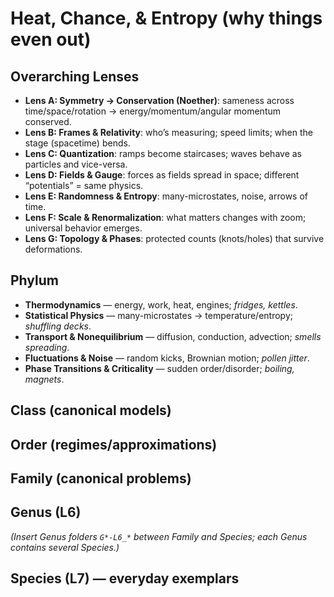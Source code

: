# Heat, Chance, & Entropy (why things even out)

## Overarching Lenses

- **Lens A: Symmetry -> Conservation (Noether)**: sameness across time/space/rotation → energy/momentum/angular momentum conserved.
- **Lens B: Frames & Relativity**: who’s measuring; speed limits; when the stage (spacetime) bends.
- **Lens C: Quantization**: ramps become staircases; waves behave as particles and vice-versa.
- **Lens D: Fields & Gauge**: forces as fields spread in space; different “potentials” = same physics.
- **Lens E: Randomness & Entropy**: many-microstates, noise, arrows of time.
- **Lens F: Scale & Renormalization**: what matters changes with zoom; universal behavior emerges.
- **Lens G: Topology & Phases**: protected counts (knots/holes) that survive deformations.

## Phylum

- **Thermodynamics** — energy, work, heat, engines; *fridges, kettles*.
- **Statistical Physics** — many-microstates → temperature/entropy; *shuffling decks*.
- **Transport & Nonequilibrium** — diffusion, conduction, advection; *smells spreading*.
- **Fluctuations & Noise** — random kicks, Brownian motion; *pollen jitter*.
- **Phase Transitions & Criticality** — sudden order/disorder; *boiling, magnets*.

## Class (canonical models)

## Order (regimes/approximations)

## Family (canonical problems)

## Genus (L6)

_(Insert Genus folders `G*-L6_*` between Family and Species; each Genus contains several Species.)_

## Species (L7) — everyday exemplars
